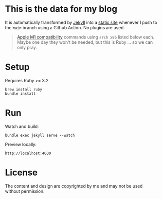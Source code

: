 # This is the data for my blog

It is automatically transformed by [Jekyll](http://github.com/mojombo/jekyll) into a [static site](https://pketh.github.io) whenever I push to the `main` branch using a Github Action. No plugins are used.

> [Apple M1 compatibility](https://talk.jekyllrb.com/t/jekyll-installation-on-macs-w-arm64-w-o-package-manager/5365/2) commands using `arch x86` listed below each. Maybe one day they won't be needed, but this is Ruby … so we can only pray.

# Setup

Requires Ruby >= 3.2

	brew install ruby
	bundle install

# Run

Watch and build:

	bundle exec jekyll serve --watch

Preview locally:

	http://localhost:4000

# License

The content and design are copyrighted by me and may not be used without permission.
